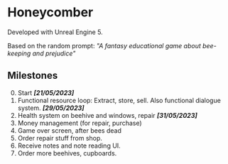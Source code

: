 # Honeycomber

Developed with Unreal Engine 5.

Based on the random prompt: _"A fantasy educational game about bee-keeping and prejudice"_

## Milestones
0. Start ***[21/05/2023]***
1. Functional resource loop: Extract, store, sell. Also functional dialogue system. ***[29/05/2023]***
2. Health system on beehive and windows, repair ***[31/05/2023]***
3. Money management (for repair, purchase)
4. Game over screen, after bees dead
5. Order repair stuff from shop.
6. Receive notes and note reading UI.
7. Order more beehives, cupboards.